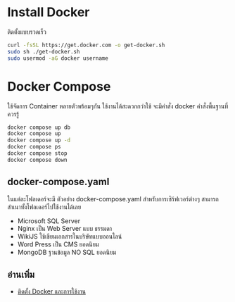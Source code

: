# Install Docker
ติดตั้งแบบรวดเร็ว
``` bash
curl -fsSL https://get.docker.com -o get-docker.sh
sudo sh ./get-docker.sh
sudo usermod -aG docker username
```

# Docker Compose
ใช้จัดการ Container หลายตัวพร้อมๆกัน ใช้งานได้สะดวกกว่าใช้ จะมีคำสั่ง docker คำสั่งพื้นฐานที่ควรรู้
``` sh
docker compose up db
docker compose up 
docker compose up -d
docker compose ps 
docker compose stop
docker compose down
```

## docker-compose.yaml
ในแต่ละโฟลเดอร์จะมี ตัวอย่าง docker-compose.yaml สำหรับการเซิร์ฟเวอร์ต่างๆ สามารถสำเนาทั้งโฟลเดอร์ไปใช้งานได้เลย
- Microsoft SQL Server
- Nginx เป็น Web Server แบบ ธรรมดา 
- WikiJS ใช้เขียนเอกสารในบริษัทแบบออนไลน์
- Word Press เป็น CMS ยอดนิยม
- MongoDB ฐานข้อมูล NO SQL ยอดนิยม

## อ่านเพิ่ม
- [ติดตั้ง Docker และการใช้งาน](https://www.youtube.com/watch?v=8g_GwM60MaU&list=PLWMbTFbTi55P6Vzv9a-un9oFZY-PwMj98)

